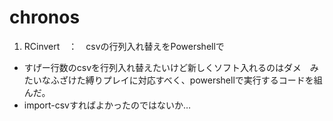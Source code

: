 # chronos
1. RCinvert　：　csvの行列入れ替えをPowershellで
  - すげー行数のcsvを行列入れ替えたいけど新しくソフト入れるのはダメ　みたいなふざけた縛りプレイに対応すべく、powershellで実行するコードを組んだ。
  - import-csvすればよかったのではないか…
